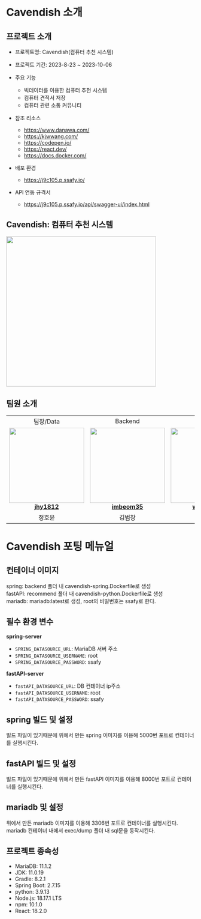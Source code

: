 # Cavendish 소개

## 프로젝트 소개

- 프로젝트명: Cavendish(컴퓨터 추천 시스템)

- 프로젝트 기간: 2023-8-23 ~ 2023-10-06

- 주요 기능
    - 빅데이터를 이용한 컴퓨터 추천 시스템
    - 컴퓨터 견적서 저장
    - 컴퓨터 관련 소통 커뮤니티

- 참조 리소스
    - https://www.danawa.com/
    - https://kjwwang.com/
    - https://codepen.io/
    - https://react.dev/
    - https://docs.docker.com/

- 배포 환경
    - https://j9c105.p.ssafy.io/

- API 연동 규격서
    - https://j9c105.p.ssafy.io/api/swagger-ui/index.html


## Cavendish: 컴퓨터 추천 시스템
<img src="/uploads/46e3c3c15b318d81ca318b4684682339/logo.png" style="height: 400px; aespect-ratio: 1/1;">


## 팀원 소개

<table align="center">
    <tr align="center">
        <td>
            팀장/Data
        </td>
        <td>
            Backend
        </td>
        <td>
            CI/CD
        </td>
        <td>
            Frontend/Data
        </td>
        <td>
            Frontend
        </td>
        <td>
            Data
        </td>
    </tr>
    <tr align="center">
        <td style="min-width: 150px;">
            <a href="https://github.com/jhy1812">
              <img src="https://avatars.githubusercontent.com/u/122588619?v=4" width="200">
              <br />
              <b>jhy1812</b>
            </a> 
        </td>
        <td style="min-width: 150px;">
            <a href="https://github.com/imbeom35">
              <img src="https://avatars.githubusercontent.com/u/97426151?v=4" width="200">
              <br />
              <b>imbeom35</b>
            </a>
        </td>
        <td style="min-width: 150px;">
            <a href="https://github.com/wnsdlf925">
              <img src="https://avatars.githubusercontent.com/u/62425882?v=4" width="200">
              <br />
              <b>wnsdlf925</b>
            </a> 
        </td>
        <td style="min-width: 150px;">
            <a href="https://github.com/Jeongp4939">
              <img src="https://avatars.githubusercontent.com/u/86696920?v=4" width="200">
              <br />
              <b>Jeongp4939</b>
            </a> 
        </td>
        <td style="min-width: 150px;">
            <a href="https://github.com/park-js515">
              <img src="https://avatars.githubusercontent.com/u/122588631?v=4" width="200">
              <br />
              <b>park-js515</b>
            </a> 
        </td>
        <td style="min-width: 150px;">
            <a href="https://github.com/yangJin-H">
              <img src="https://avatars.githubusercontent.com/u/68081743?v=4" width="200">
              <br />
              <b>yangJin-H</b>
            </a> 
        </td>
    </tr>
    <tr align="center">
        <td>
            정호윤
        </td>
        <td>
            김범창
        </td>
        <td>
            권준일
        </td>
        <td>
            박정훈
        </td>
        <td>
            박주성
        </td>
        <td>
            양진형
        </td>
    </tr>
</table>

# Cavendish 포팅 메뉴얼  

## 컨테이너 이미지  

spring: backend 폴더 내 cavendish-spring.Dockerfile로 생성  
fastAPI: recommend 폴더 내 cavendish-python.Dockerfile로 생성  
mariadb: mariadb:latest로 생성, root의 비밀번호는 ssafy로 한다.  


## 필수 환경 변수  

**spring-server**  

- `SPRING_DATASOURCE_URL`: MariaDB 서버 주소  
- `SPRING_DATASOURCE_USERNAME`: root    
- `SPRING_DATASOURCE_PASSWORD`: ssafy   

**fastAPI-server**  

- `fastAPI_DATASOURCE_URL`: DB 컨테이너 ip주소  
- `fastAPI_DATASOURCE_USERNAME`: root  
- `fastAPI_DATASOURCE_PASSWORD`: ssafy

## spring 빌드 및 설정  

빌드 파일이 있기때문에 위에서 만든 spring 이미지를 이용해 5000번 포트로
컨테이너를 실행시킨다.

## fastAPI 빌드 및 설정  

빌드 파일이 있기때문에 위에서 만든 fastAPI 이미지를 이용해 8000번 포트로
컨테이너를 실행시킨다.


## mariadb 및 설정  

위에서 만든 mariadb 이미지를 이용해 3306번 포트로 컨테이너를 실행시킨다.
mariadb 컨테이너 내에서 exec/dump 폴더 내 sql문을 동작시킨다.

## 프로젝트 종속성  

- MariaDB: 11.1.2  
- JDK: 11.0.19  
- Gradle: 8.2.1  
- Spring Boot: 2.7.15  
- python: 3.9.13
- Node.js: 18.17.1 LTS
- npm: 10.1.0  
- React: 18.2.0
